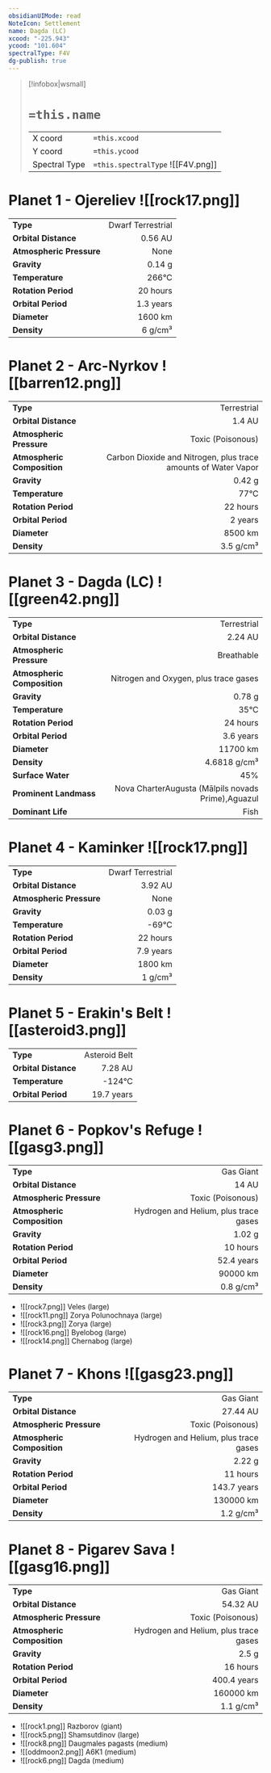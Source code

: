 ```yaml
---
obsidianUIMode: read
NoteIcon: Settlement
name: Dagda (LC)
xcood: "-225.943"
ycood: "101.604"
spectralType: F4V
dg-publish: true
---
```

> [!infobox|wsmall]
> # `=this.name`
> | | |
> | - | - |
> | X coord | `=this.xcood` |
> | Y coord| `=this.ycood` |
> | Spectral Type | `=this.spectralType` ![[F4V.png]] |

# Planet 1 - Ojereliev ![[rock17.png]]
|                             |                           |
| --------------------------- | -------------------------:|
| **Type**                    |             Dwarf Terrestrial |
| **Orbital Distance**        |   0.56 AU |
| **Atmospheric Pressure**    |       None |
| **Gravity**                 |        0.14 g |
| **Temperature**             |    266°C |
| **Rotation Period**         |  20 hours |
| **Orbital Period** | 1.3 years |
| **Diameter**                |      1600 km | 
| **Density**                 |    6 g/cm³ |





# Planet 2 - Arc-Nyrkov ![[barren12.png]]
|                             |                           |
| --------------------------- | -------------------------:|
| **Type**                    |             Terrestrial |
| **Orbital Distance**        |   1.4 AU |
| **Atmospheric Pressure**    |       Toxic (Poisonous) |
| **Atmospheric Composition** |      Carbon Dioxide and Nitrogen, plus trace amounts of Water Vapor |
| **Gravity**                 |        0.42 g |
| **Temperature**             |    77°C |
| **Rotation Period**         |  22 hours |
| **Orbital Period** | 2 years |
| **Diameter**                |      8500 km | 
| **Density**                 |    3.5 g/cm³ |





# Planet 3 - Dagda (LC) ![[green42.png]]
|                             |                           |
| --------------------------- | -------------------------:|
| **Type**                    |             Terrestrial |
| **Orbital Distance**        |   2.24 AU |
| **Atmospheric Pressure**    |       Breathable |
| **Atmospheric Composition** |      Nitrogen and Oxygen, plus trace gases |
| **Gravity**                 |        0.78 g |
| **Temperature**             |    35°C |
| **Rotation Period**         |  24 hours |
| **Orbital Period** | 3.6 years |
| **Diameter**                |      11700 km | 
| **Density**                 |    4.6818 g/cm³ |
| **Surface Water**           |           45% | 
| **Prominent Landmass**      |         Nova CharterAugusta (Mālpils novads Prime),Aguazul | 
| **Dominant Life**           |         Fish |





# Planet 4 - Kaminker ![[rock17.png]]
|                             |                           |
| --------------------------- | -------------------------:|
| **Type**                    |             Dwarf Terrestrial |
| **Orbital Distance**        |   3.92 AU |
| **Atmospheric Pressure**    |       None |
| **Gravity**                 |        0.03 g |
| **Temperature**             |    -69°C |
| **Rotation Period**         |  22 hours |
| **Orbital Period** | 7.9 years |
| **Diameter**                |      1800 km | 
| **Density**                 |    1 g/cm³ |





# Planet 5 - Erakin's Belt ![[asteroid3.png]]
|                             |                           |
| --------------------------- | -------------------------:|
| **Type**                    |             Asteroid Belt |
| **Orbital Distance**        |   7.28 AU |
| **Temperature**             |    -124°C |
| **Orbital Period** | 19.7 years |





# Planet 6 - Popkov's Refuge ![[gasg3.png]]
|                             |                           |
| --------------------------- | -------------------------:|
| **Type**                    |             Gas Giant |
| **Orbital Distance**        |   14 AU |
| **Atmospheric Pressure**    |       Toxic (Poisonous) |
| **Atmospheric Composition** |      Hydrogen and Helium, plus trace gases |
| **Gravity**                 |        1.02 g |
| **Rotation Period**         |  10 hours |
| **Orbital Period** | 52.4 years |
| **Diameter**                |      90000 km | 
| **Density**                 |    0.8 g/cm³ |



- ![[rock7.png]] Veles (large)
- ![[rock11.png]] Zorya Polunochnaya (large)
- ![[rock3.png]] Zorya (large)
- ![[rock16.png]] Byelobog (large)
- ![[rock14.png]] Chernabog (large)


# Planet 7 - Khons ![[gasg23.png]]
|                             |                           |
| --------------------------- | -------------------------:|
| **Type**                    |             Gas Giant |
| **Orbital Distance**        |   27.44 AU |
| **Atmospheric Pressure**    |       Toxic (Poisonous) |
| **Atmospheric Composition** |      Hydrogen and Helium, plus trace gases |
| **Gravity**                 |        2.22 g |
| **Rotation Period**         |  11 hours |
| **Orbital Period** | 143.7 years |
| **Diameter**                |      130000 km | 
| **Density**                 |    1.2 g/cm³ |





# Planet 8 - Pigarev Sava ![[gasg16.png]]
|                             |                           |
| --------------------------- | -------------------------:|
| **Type**                    |             Gas Giant |
| **Orbital Distance**        |   54.32 AU |
| **Atmospheric Pressure**    |       Toxic (Poisonous) |
| **Atmospheric Composition** |      Hydrogen and Helium, plus trace gases |
| **Gravity**                 |        2.5 g |
| **Rotation Period**         |  16 hours |
| **Orbital Period** | 400.4 years |
| **Diameter**                |      160000 km | 
| **Density**                 |    1.1 g/cm³ |



- ![[rock1.png]] Razborov (giant)
- ![[rock5.png]] Shamsutdinov (large)
- ![[rock8.png]] Daugmales pagasts (medium)
- ![[oddmoon2.png]] A6K1 (medium)
- ![[rock6.png]] Dagda (medium)


